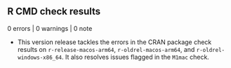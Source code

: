 ## R CMD check results

0 errors | 0 warnings | 0 note

* This version release tackles the errors in the CRAN package check results on `r-release-macos-arm64`, `r-oldrel-macos-arm64`, and `r-oldrel-windows-x86_64`. It also resolves issues flagged in the `M1mac` check.
